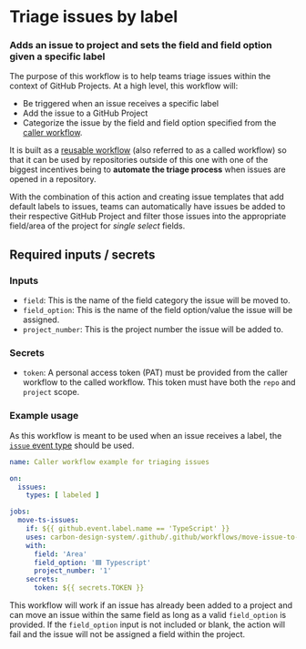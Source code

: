 # Triage issues by label
### Adds an issue to project and sets the field and field option given a specific label

The purpose of this workflow is to help teams triage issues within the context of GitHub Projects. At a high level, this workflow will:

- Be triggered when an issue receives a specific label
- Add the issue to a GitHub Project
- Categorize the issue by the field and field option specified from the [caller workflow](https://docs.github.com/en/actions/using-workflows/reusing-workflows#example-caller-workflow).

It is built as a [reusable workflow](https://docs.github.com/en/actions/using-workflows/reusing-workflows) (also referred to as a called workflow) so that it can be used by repositories outside of this one with one of the biggest incentives being to **automate the triage process** when issues are opened in a repository.

With the combination of this action and creating issue templates that add default labels to issues, teams can automatically have issues be added to their respective GitHub Project and filter those issues into the appropriate field/area of the project for _single select_ fields.

## Required inputs / secrets

### Inputs

- `field`: This is the name of the field category the issue will be moved to.
- `field_option`: This is the name of the field option/value the issue will be assigned.
- `project_number`: This is the project number the issue will be added to.

### Secrets

- `token`: A personal access token (PAT) must be provided from the caller workflow to the called workflow. This token must have both the `repo` and `project` scope.

### Example usage

As this workflow is meant to be used when an issue receives a label, the [`issue` event type](https://docs.github.com/en/rest/using-the-rest-api/issue-event-types?apiVersion=2022-11-28#labeled) should be used.

```yml
name: Caller workflow example for triaging issues

on:
  issues:
    types: [ labeled ]

jobs:
  move-ts-issues:
    if: ${{ github.event.label.name == 'TypeScript' }}
    uses: carbon-design-system/.github/.github/workflows/move-issue-to-project-and-set-fields.yml
    with:
      field: 'Area'
      field_option: '🟦 Typescript'
      project_number: '1'
    secrets:
      token: ${{ secrets.TOKEN }}
```

This workflow will work if an issue has already been added to a project and can move an issue within the same field as long as a valid `field_option` is provided. If the `field_option` input is not included or blank, the action will fail and the issue will not be assigned a field within the project.
